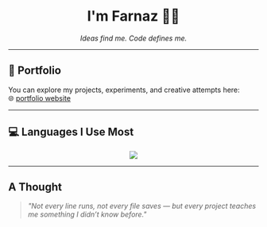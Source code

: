 <h1 align="center">I'm Farnaz 👩‍💻</h1>
<p align="center"><i>Ideas find me. Code defines me.</i></p>

---

## 🔗 Portfolio

You can explore my projects, experiments, and creative attempts here:  
🌐 [portfolio website](https://farnaztr.github.io/farnaz-portfolio/)

---

## 💻 Languages I Use Most

<p align="center">
<img src="https://github-readme-stats.vercel.app/api/top-langs/?username=farnaztr&layout=compact&langs_count=8&theme=dark&v=2&cache_bust=1" />
</p>

---

## A Thought

> _"Not every line runs, not every file saves — but every project teaches me something I didn’t know before."_
